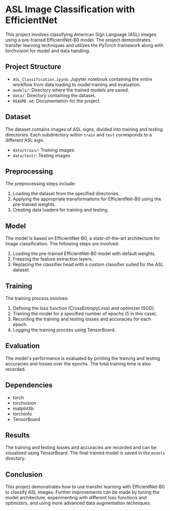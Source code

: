 # ASL Image Classification with EfficientNet

This project involves classifying American Sign Language (ASL) images using a pre-trained EfficientNet-B0 model. The project demonstrates transfer learning techniques and utilizes the PyTorch framework along with torchvision for model and data handling.

## Project Structure

- `ASL_Classification.ipynb`: Jupyter notebook containing the entire workflow from data loading to model training and evaluation.
- `models/`: Directory where the trained models are saved.
- `data/`: Directory containing the dataset.
- `README.md`: Documentation for the project.

## Dataset

The dataset contains images of ASL signs, divided into training and testing directories. Each subdirectory within `train` and `test` corresponds to a different ASL sign.

- `data/train/`: Training images
- `data/test/`: Testing images

## Preprocessing

The preprocessing steps include:

1. Loading the dataset from the specified directories.
2. Applying the appropriate transformations for EfficientNet-B0 using the pre-trained weights.
3. Creating data loaders for training and testing.

## Model

The model is based on EfficientNet-B0, a state-of-the-art architecture for image classification. The following steps are involved:

1. Loading the pre-trained EfficientNet-B0 model with default weights.
2. Freezing the feature extraction layers.
3. Replacing the classifier head with a custom classifier suited for the ASL dataset.

## Training

The training process involves:

1. Defining the loss function (CrossEntropyLoss) and optimizer (SGD).
2. Training the model for a specified number of epochs (5 in this case).
3. Recording the training and testing losses and accuracies for each epoch.
4. Logging the training process using TensorBoard.

## Evaluation

The model's performance is evaluated by printing the training and testing accuracies and losses over the epochs. The total training time is also recorded.

## Dependencies

- torch
- torchvision
- matplotlib
- torchinfo
- TensorBoard

## Results

The training and testing losses and accuracies are recorded and can be visualized using TensorBoard. The final trained model is saved in the `models` directory.

## Conclusion

This project demonstrates how to use transfer learning with EfficientNet-B0 to classify ASL images. Further improvements can be made by tuning the model architecture, experimenting with different loss functions and optimizers, and using more advanced data augmentation techniques.

